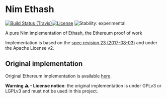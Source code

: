 # Nim Ethash

[![Build Status (Travis)](https://img.shields.io/travis/status-im/nim-ethash/master.svg?label=Linux%20/%20macOS "Linux/macOS build status (Travis)")](https://travis-ci.org/status-im/nim-ethash)[![License](https://img.shields.io/badge/License-Apache%202.0-blue.svg)](https://opensource.org/licenses/Apache-2.0) ![Stability: experimental](https://img.shields.io/badge/stability-experimental-orange.svg)

A pure Nim implementation of Ethash, the Ethereum proof of work

Implementation is based on the [spec revision 23 (2017-08-03)](https://github.com/ethereum/wiki/wiki/Ethash) and under the Apache License v2.

## Original implementation
Original Ethereum implementation is available [here](https://github.com/ethereum/ethash).


**Warning ⚠ - License notice**: the original implementation is under GPLv3 or LGPLv3 and must not be used in this project.